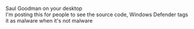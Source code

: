 Saul Goodman on your desktop\
I'm posting this for people to see the source code, Windows Defender tags it as malware when it's not malware
